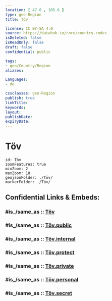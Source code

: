 ```yaml
---
location: [ 47.8 , 105.6 ] 
type: geo-Region
title: Töv

license: CC BY-SA 4.0
source: https://datahub.io/core/country-codes
isDeleted: false
isReadOnly: false
draft: false
confidential: public

tags:
- geo/Country/Region
aliases:

Languages:
- de

cssclasses: geo-Region
publish: true
linkTitle: 
keywords: 
layout: 
publishDate: 
expiryDate: 
---
```


# Töv

```leaflet
id: Töv
zoomFeatures: true 
minZoom: 2 
maxZoom: 18
geojsonFolder: ./Töv/
markerFolder: ./Töv/
```


## Confidential Links & Embeds: 

### #is_/same_as :: [Töv](/_Standards/Earth/Continent/Asia/Asia~East/Mongolia/Provinces~Mongolia/Töv.md) 

### #is_/same_as :: [Töv.public](/_public/Earth/Continent/Asia/Asia~East/Mongolia/Provinces~Mongolia/Töv.public.md) 

### #is_/same_as :: [Töv.internal](/_internal/Earth/Continent/Asia/Asia~East/Mongolia/Provinces~Mongolia/Töv.internal.md) 

### #is_/same_as :: [Töv.protect](/_protect/Earth/Continent/Asia/Asia~East/Mongolia/Provinces~Mongolia/Töv.protect.md) 

### #is_/same_as :: [Töv.private](/_private/Earth/Continent/Asia/Asia~East/Mongolia/Provinces~Mongolia/Töv.private.md) 

### #is_/same_as :: [Töv.personal](/_personal/Earth/Continent/Asia/Asia~East/Mongolia/Provinces~Mongolia/Töv.personal.md) 

### #is_/same_as :: [Töv.secret](/_secret/Earth/Continent/Asia/Asia~East/Mongolia/Provinces~Mongolia/Töv.secret.md)

